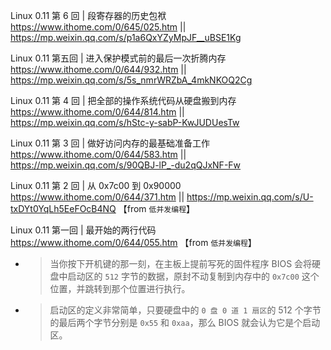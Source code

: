 
Linux 0.11 第 6 回 | 段寄存器的历史包袱 https://www.ithome.com/0/645/025.htm || https://mp.weixin.qq.com/s/p1a6QxYZyMpJF__uBSE1Kg

Linux 0.11 第五回 | 进入保护模式前的最后一次折腾内存 https://www.ithome.com/0/644/932.htm || https://mp.weixin.qq.com/s/5s_nmrWRZbA_4mkNKOQ2Cg

Linux 0.11 第 4 回 | 把全部的操作系统代码从硬盘搬到内存 https://www.ithome.com/0/644/814.htm || https://mp.weixin.qq.com/s/hStc-y-sabP-KwJUDUesTw

Linux 0.11 第 3 回 | 做好访问内存的最基础准备工作 https://www.ithome.com/0/644/583.htm || https://mp.weixin.qq.com/s/90QBJ-lP_-du2qQJxNF-Fw

Linux 0.11 第 2 回 | 从 0x7c00 到 0x90000 https://www.ithome.com/0/644/371.htm || https://mp.weixin.qq.com/s/U-txDYt0YqLh5EeFOcB4NQ  【from `低并发编程`】

Linux 0.11 第一回 | 最开始的两行代码 https://www.ithome.com/0/644/055.htm  【from `低并发编程`】
- > 当你按下开机键的那一刻，在主板上提前写死的固件程序 BIOS 会将硬盘中启动区的 `512` 字节的数据，原封不动复制到内存中的 `0x7c00` 这个位置，并跳转到那个位置进行执行。
- > 启动区的定义非常简单，只要硬盘中的 `0 盘 0 道 1 扇区`的 512 个字节的最后两个字节分别是 `0x55` 和 `0xaa`，那么 BIOS 就会认为它是个启动区。
